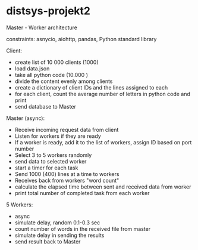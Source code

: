 # distsys-projekt2
Master - Worker architecture

constraints: asnycio, aiohttp, pandas, Python standard library

Client: 
- create list of 10 000 clients (1000)
- load data.json
- take all python code (10.000 )
- divide the content evenly among clients
- create a dictionary of client IDs and the lines assigned to each
- for each client, count the average number of letters in python code and print
- send database to Master


Master (async):
- Receive incoming request data from client
- Listen for workers if they are ready
- If a worker is ready, add it to the list of workers, assign ID based on port number
- Select 3 to 5 workers randomly
- send data to selected worker
- start a timer for each task
- Send 1000 (400) lines at a time to workers
- Receives back from workers "word count"
- calculate the elapsed time between sent and received data from worker
- print total number of completed task from each worker


5 Workers:
- async
- simulate delay, random 0.1-0.3 sec
- count number of words in the received file from master
- simulate delay in sending the results
- send result back to Master



